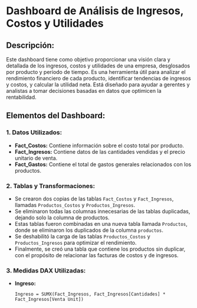 # Dashboard de Análisis de Ingresos, Costos y Utilidades

## Descripción:
Este dashboard tiene como objetivo proporcionar una visión clara y detallada de los ingresos, costos y utilidades de una empresa, desglosados por producto y período de tiempo. Es una herramienta útil para analizar el rendimiento financiero de cada producto, identificar tendencias de ingresos y costos, y calcular la utilidad neta. Está diseñado para ayudar a gerentes y analistas a tomar decisiones basadas en datos que optimicen la rentabilidad.

## Elementos del Dashboard:

### 1. **Datos Utilizados:**

- **Fact_Costos:** Contiene información sobre el costo total por producto.
- **Fact_Ingresos:** Contiene datos de las cantidades vendidas y el precio unitario de venta.
- **Fact_Gastos:** Contiene el total de gastos generales relacionados con los productos.

### 2. **Tablas y Transformaciones:**

- Se crearon dos copias de las tablas `Fact_Costos` y `Fact_Ingresos`, llamadas `Productos_Costos` y `Productos_Ingresos`.
- Se eliminaron todas las columnas innecesarias de las tablas duplicadas, dejando solo la columna de productos.
- Estas tablas fueron combinadas en una nueva tabla llamada `Productos`, donde se eliminaron los duplicados de la columna `productos`.
- Se deshabilitó la carga de las tablas `Productos_Costos` y `Productos_Ingresos` para optimizar el rendimiento.
- Finalmente, se creó una tabla que contiene los productos sin duplicar, con el propósito de relacionar las facturas de costos y de ingresos.

### 3. **Medidas DAX Utilizadas:**

- **Ingreso:**
  ```DAX
  Ingreso = SUMX(Fact_Ingresos, Fact_Ingresos[Cantidades] * Fact_Ingresos[Venta Unit])
